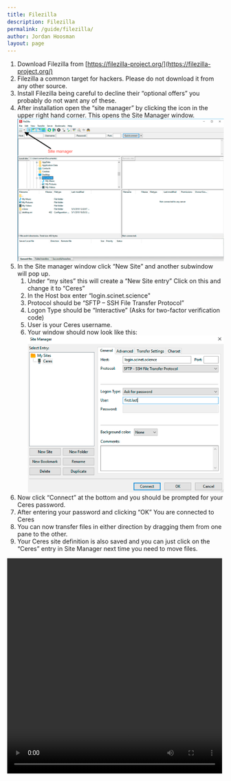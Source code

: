 ```yaml
---
title: Filezilla
description: Filezilla
permalink: /guide/filezilla/
author: Jordan Hoosman
layout: page
---
```



1. Download Filezilla from [https://filezilla-project.org/](https://filezilla-project.org/)
2. Filezilla a common target for hackers.  Please do not download it from any other source.
3. Install Filezilla being careful to decline their “optional offers”  you probably do not want any of these.
4. After installation open the “site manager” by clicking the icon in the upper right hand corner. This opens the Site Manager window. <img src="/assets/img/filezilla1.png">
5. In the Site manager window click “New Site” and another subwindow will pop up.
    1. Under “my sites” this will create a “New Site entry” Click on this and change it to “Ceres”
    2. In the Host box enter “login.scinet.science"
    3. Protocol should be “SFTP – SSH File Transfer Protocol”
    4. Logon Type should be “Interactive” (Asks for two-factor verification code)
    5. User is your Ceres username.
    6. Your window should now look like this: <img src="/assets/img/filezilla2.png">
6. Now click “Connect” at the bottom and you should be prompted for your Ceres password.  
7. After entering your password and clicking “OK” You are connected to Ceres
8. You can now transfer files in either direction by dragging them from one pane to the other. 
9. Your Ceres site definition is also saved and you can just click on the “Ceres” entry in Site Manager next time you need to move files.

<video width=500 height=500 controls>
    <source src="/assets/videos/Filezilla setup for Ceres.mp4">
</video>